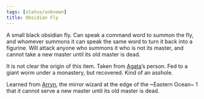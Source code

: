 ```yaml
---
tags: [status/unknown]
title: Obsidian Fly
---
```


A small black obsidian fly. Can speak a command word to summon the fly, and whomever summons it can speak the same word to turn it back into a figurine. Will attack anyone who summons it who is not its master, and cannot take a new master until its old master is dead. 

It is not clear the origin of this item. Taken from [Agata](<../../../../people/fey/agata.md>)’s person. Fed to a giant worm under a monastery, but recovered. Kind of an asshole. 

Learned from [Arryn](<../../../../people/other-humans/arryn.md>), the mirror wizard at the edge of the ~Eastern Ocean~ 1 that it cannot serve a new master until its old master is dead.

